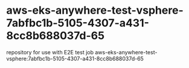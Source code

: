 # aws-eks-anywhere-test-vsphere-7abfbc1b-5105-4307-a431-8cc8b688037d-65
repository for use with E2E test job aws-eks-anywhere-test-vsphere:7abfbc1b-5105-4307-a431-8cc8b688037d-65
